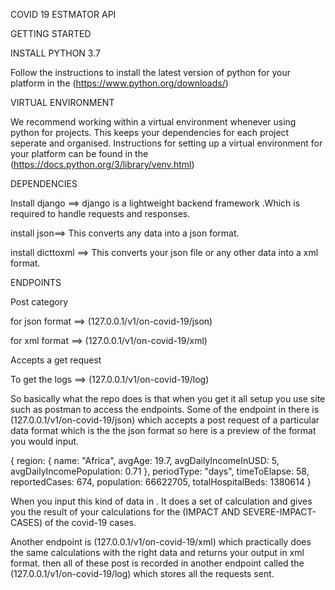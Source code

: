 COVID 19 ESTMATOR API

GETTING STARTED

INSTALL PYTHON  3.7

Follow the instructions to install the latest version of python for your platform in the (https://www.python.org/downloads/)

VIRTUAL ENVIRONMENT

We recommend working within a virtual environment whenever using python for projects. This keeps your dependencies for each project seperate and organised. Instructions for setting up a virtual environment for your platform can be found in the (https://docs.python.org/3/library/venv.html)
 
DEPENDENCIES

Install django ==>
django is a lightweight backend framework .Which is required to handle requests and responses.

install json==> 
This converts any data into a json format.

install dicttoxml ==>
This converts your json file or any other data into a xml format.

ENDPOINTS

Post category 

for json format ==> (127.0.0.1/v1/on-covid-19/json) 

for xml format ==> (127.0.0.1/v1/on-covid-19/xml) 

Accepts a get request

To get the logs ==> (127.0.0.1/v1/on-covid-19/log) 

So basically what the repo does is that when you get it all setup you use site such as postman to access the endpoints. Some of the endpoint in there is (127.0.0.1/v1/on-covid-19/json) which accepts a post request of a particular data format which is the the json format so here is a preview of the format you would input.

{
region: {
name: "Africa",
avgAge: 19.7,
avgDailyIncomeInUSD: 5,
avgDailyIncomePopulation: 0.71
},
periodType: "days",
timeToElapse: 58,
reportedCases: 674,
population: 66622705,
totalHospitalBeds: 1380614
}

When you input this kind of data in . It does a set of calculation and gives you the result of your calculations for the (IMPACT AND SEVERE-IMPACT-CASES) of the covid-19 cases.

Another endpoint is (127.0.0.1/v1/on-covid-19/xml) which practically does the same calculations with the right data and returns your output in xml format.
then all of these post is recorded in another endpoint called the (127.0.0.1/v1/on-covid-19/log) which stores all the requests sent.

   